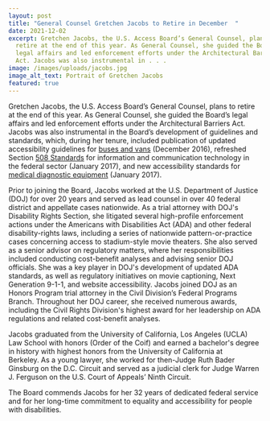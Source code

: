 ```yaml
---
layout: post
title: "General Counsel Gretchen Jacobs to Retire in December  "
date: 2021-12-02
excerpt: Gretchen Jacobs, the U.S. Access Board’s General Counsel, plans to
  retire at the end of this year. As General Counsel, she guided the Board’s
  legal affairs and led enforcement efforts under the Architectural Barriers
  Act. Jacobs was also instrumental in . . .
image: /images/uploads/jacobs.jpg
image_alt_text: Portrait of Gretchen Jacobs
featured: true
---
```

Gretchen Jacobs, the U.S. Access Board’s General Counsel, plans to retire at the end of this year. As General Counsel, she guided the Board’s legal affairs and led enforcement efforts under the Architectural Barriers Act. Jacobs was also instrumental in the Board’s development of guidelines and standards, which, during her tenure, included publication of updated accessibility guidelines for [buses and vans](https://www.access-board.gov/ada/vehicles/) (December 2016), refreshed Section [508 Standards](https://www.access-board.gov/ict/) for information and communication technology in the federal sector (January 2017), and new accessibility standards for [medical diagnostic equipment](https://www.access-board.gov/mde/) (January 2017).

Prior to joining the Board, Jacobs worked at the U.S. Department of Justice (DOJ) for over 20 years and served as lead counsel in over 40 federal district and appellate cases nationwide. As a trial attorney with DOJ's Disability Rights Section, she litigated several high-profile enforcement actions under the Americans with Disabilities Act (ADA) and other federal disability-rights laws, including a series of nationwide pattern-or-practice cases concerning access to stadium-style movie theaters. She also served as a senior advisor on regulatory matters, where her responsibilities included conducting cost-benefit analyses and advising senior DOJ officials. She was a key player in DOJ's development of updated ADA standards, as well as regulatory initiatives on movie captioning, Next Generation 9-1-1, and website accessibility. Jacobs joined DOJ as an Honors Program trial attorney in the Civil Division’s Federal Programs Branch. Throughout her DOJ career, she received numerous awards, including the Civil Rights Division's highest award for her leadership on ADA regulations and related cost-benefit analyses.

Jacobs graduated from the University of California, Los Angeles (UCLA) Law School with honors (Order of the Coif) and earned a bachelor's degree in history with highest honors from the University of California at Berkeley. As a young lawyer, she worked for then-Judge Ruth Bader Ginsburg on the D.C. Circuit and served as a judicial clerk for Judge Warren J. Ferguson on the U.S. Court of Appeals’ Ninth Circuit.

The Board commends Jacobs for her 32 years of dedicated federal service and for her long-time commitment to equality and accessibility for people with disabilities.
